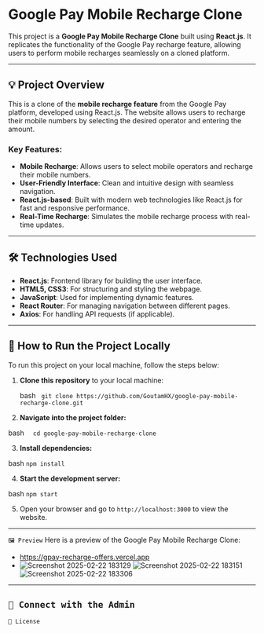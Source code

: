 # Google Pay Mobile Recharge Clone

This project is a **Google Pay Mobile Recharge Clone** built using **React.js**. It replicates the functionality of the Google Pay recharge feature, allowing users to perform mobile recharges seamlessly on a cloned platform.

---

## 💡 Project Overview

This is a clone of the **mobile recharge feature** from the Google Pay platform, developed using React.js. The website allows users to recharge their mobile numbers by selecting the desired operator and entering the amount.

### Key Features:

- **Mobile Recharge**: Allows users to select mobile operators and recharge their mobile numbers.
- **User-Friendly Interface**: Clean and intuitive design with seamless navigation.
- **React.js-based**: Built with modern web technologies like React.js for fast and responsive performance.
- **Real-Time Recharge**: Simulates the mobile recharge process with real-time updates.

---

## 🛠️ Technologies Used

- **React.js**: Frontend library for building the user interface.
- **HTML5, CSS3**: For structuring and styling the webpage.
- **JavaScript**: Used for implementing dynamic features.
- **React Router**: For managing navigation between different pages.
- **Axios**: For handling API requests (if applicable).

---

## 🚀 How to Run the Project Locally

To run this project on your local machine, follow the steps below:

1. **Clone this repository** to your local machine:

   bash 
  `` git clone https://github.com/GoutamHX/google-pay-mobile-recharge-clone.git``
   
2. **Navigate into the project folder:**

bash
 ``  cd google-pay-mobile-recharge-clone``

3. **Install dependencies:**

bash
``npm install``

4. **Start the development server:**

bash
``npm start``

5. Open your browser and go to `http://localhost:3000` to view the website.
---

`🖼️ Preview`
Here is a preview of the Google Pay Mobile Recharge Clone:

- https://gpay-recharge-offers.vercel.app
- ![Screenshot 2025-02-22 183129](https://github.com/user-attachments/assets/d8b6fee6-29d9-4a8b-93e7-5d768a5ce71a)
![Screenshot 2025-02-22 183151](https://github.com/user-attachments/assets/5762cd86-6088-499e-8b51-074edf6db1aa)
![Screenshot 2025-02-22 183306](https://github.com/user-attachments/assets/450b3c82-690c-49bc-adb3-6f8a6e6dd9e9)


---
`📢 Connect with the Admin`
---
`📄 License`
